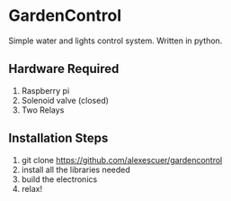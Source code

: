 # GardenControl
Simple water and lights control system. Written in python.

## Hardware Required
1) Raspberry pi
2) Solenoid valve (closed)
3) Two Relays

## Installation Steps
1) git clone  https://github.com/alexescuer/gardencontrol
2) install all the libraries needed
3) build the electronics
4) relax!
